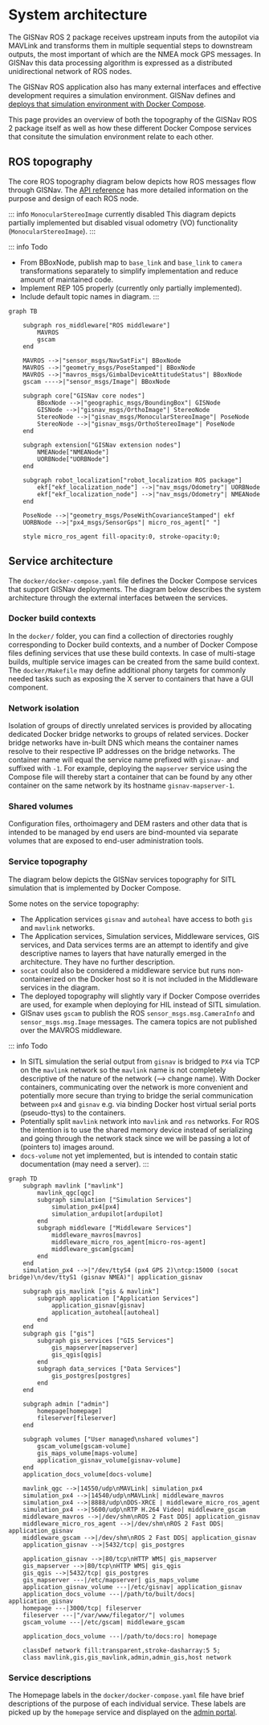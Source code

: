 # System architecture

The GISNav ROS 2 package receives upstream inputs from the autopilot via MAVLink and transforms them in multiple sequential steps to downstream outputs, the most important of which are the NMEA mock GPS messages. In GISNav this data processing algorithm is expressed as a distributed unidirectional network of ROS nodes.

The GISNav ROS application also has many external interfaces and effective development requires a simulation environment. GISNav defines and [deploys that simulation environment with Docker Compose](/deploy-with-docker-compose).

This page provides an overview of both the topography of the GISNav ROS 2 package itself as well as how these different Docker Compose services that consitute the simulation environment relate to each other.

## ROS topography

The core ROS topography diagram below depicts how ROS messages flow through GISNav. The [API reference](/api-reference) has more detailed information on the purpose and design of each ROS node.

::: info `MonocularStereoImage` currently disabled
This diagram depicts partially implemented but disabled visual odometry (VO) functionality (`MonocularStereoImage`).
:::

::: info Todo
- From BBoxNode, publish map to `base_link` and `base_link` to `camera` transformations separately to simplify implementation and reduce amount of maintained code.
- Implement REP 105 properly (currently only partially implemented).
- Include default topic names in diagram.
:::

```mermaid
graph TB

    subgraph ros_middleware["ROS middleware"]
        MAVROS
        gscam
    end

    MAVROS -->|"sensor_msgs/NavSatFix"| BBoxNode
    MAVROS -->|"geometry_msgs/PoseStamped"| BBoxNode
    MAVROS -->|"mavros_msgs/GimbalDeviceAttitudeStatus"| BBoxNode
    gscam ---->|"sensor_msgs/Image"| BBoxNode

    subgraph core["GISNav core nodes"]
        BBoxNode -->|"geographic_msgs/BoundingBox"| GISNode
        GISNode -->|"gisnav_msgs/OrthoImage"| StereoNode
        StereoNode -->|"gisnav_msgs/MonocularStereoImage"| PoseNode
        StereoNode -->|"gisnav_msgs/OrthoStereoImage"| PoseNode
    end

    subgraph extension["GISNav extension nodes"]
        NMEANode["NMEANode"]
        UORBNode["UORBNode"]
    end

    subgraph robot_localization["robot_localization ROS package"]
        ekf["ekf_localization_node"] -->|"nav_msgs/Odometry"| UORBNode
        ekf["ekf_localization_node"] -->|"nav_msgs/Odometry"| NMEANode
    end

    PoseNode -->|"geometry_msgs/PoseWithCovarianceStamped"| ekf
    UORBNode -->|"px4_msgs/SensorGps"| micro_ros_agent[" "]

    style micro_ros_agent fill-opacity:0, stroke-opacity:0;

```

## Service architecture

The `docker/docker-compose.yaml` file defines the Docker Compose services that support GISNav deployments. The diagram below describes the system architecture through the external interfaces between the services.

### Docker build contexts

In the `docker/` folder, you can find a collection of directories roughly corresponding to Docker build contexts, and a number of Docker Compose files defining services that use these build contexts. In case of multi-stage builds, multiple service images can be created from the same build context. The `docker/Makefile` may define additional phony targets for commonly needed tasks such as exposing the X server to containers that have a GUI component.

### Network isolation

Isolation of groups of directly unrelated services is provided by allocating dedicated Docker bridge networks to groups of related services. Docker bridge networks have in-built DNS which means the container names resolve to their respective IP addresses on the bridge networks. The container name will equal the service name prefixed with `gisnav-` and suffixed with `-1`. For example, deploying the `mapserver` service using the Compose file will thereby start a container that can be found by any other container on the same network by its hostname `gisnav-mapserver-1`.

### Shared volumes

Configuration files, orthoimagery and DEM rasters and other data that is intended to be managed by end users are bind-mounted via separate volumes that are exposed to end-user administration tools.

### Service topography

The diagram below depicts the GISNav services topography for SITL simulation that is implemented by Docker Compose.

Some notes on the service topography:

- The Application services `gisnav` and `autoheal` have access to both `gis` and `mavlink` networks.
- The Application services, Simulation services, Middleware services, GIS services, and Data services terms are an attempt to identify and give descriptive names to layers that have naturally emerged in the architecture. They have no further description.
- `socat` could also be considered a middleware service but runs non-containerized on the Docker host so it is not included in the Middleware services in the diagram.
- The deployed topography will slightly vary if Docker Compose overrides are used, for example when deploying for HIL instead of SITL simulation.
- GISnav uses `gscam` to publish the ROS `sensor_msgs.msg.CameraInfo` and `sensor_msgs.msg.Image` messages. The camera topics are not published over the MAVROS middleware.

::: info Todo
- In SITL simulation the serial output from `gisnav` is bridged to `PX4` via TCP on the `mavlink` network so the `mavlink` name is not completely descriptive of the nature of the network (--> change name). With Docker containers, communicating over the network is more convenient and potentially more secure  than trying to bridge the serial communication between `px4` and `gisnav` e.g. via binding Docker host virtual serial ports (pseudo-ttys) to the containers.
- Potentially split `mavlink` network into `mavlink` and `ros` networks. For ROS the intention is to use the shared memory device instead of serializing and going through the network stack since we will be passing a lot of (pointers to) images around.
- `docs-volume` not yet implemented, but is intended to contain static documentation (may need a server).
:::

```mermaid
graph TD
    subgraph mavlink ["mavlink"]
        mavlink_qgc[qgc]
        subgraph simulation ["Simulation Services"]
            simulation_px4[px4]
            simulation_ardupilot[ardupilot]
        end
        subgraph middleware ["Middleware Services"]
            middleware_mavros[mavros]
            middleware_micro_ros_agent[micro-ros-agent]
            middleware_gscam[gscam]
        end
    end
    simulation_px4 -->|"/dev/ttyS4 (px4 GPS 2)\ntcp:15000 (socat bridge)\n/dev/ttyS1 (gisnav NMEA)"| application_gisnav

    subgraph gis_mavlink ["gis & mavlink"]
        subgraph application ["Application Services"]
            application_gisnav[gisnav]
            application_autoheal[autoheal]
        end
    end
    subgraph gis ["gis"]
        subgraph gis_services ["GIS Services"]
            gis_mapserver[mapserver]
            gis_qgis[qgis]
        end
        subgraph data_services ["Data Services"]
            gis_postgres[postgres]
        end
    end

    subgraph admin ["admin"]
        homepage[homepage]
        fileserver[fileserver]
    end

    subgraph volumes ["User managed\nshared volumes"]
        gscam_volume[gscam-volume]
        gis_maps_volume[maps-volume]
        application_gisnav_volume[gisnav-volume]
    end
    application_docs_volume[docs-volume]

    mavlink_qgc -->|14550/udp\nMAVLink| simulation_px4
    simulation_px4 -->|14540/udp\nMAVLink| middleware_mavros
    simulation_px4 -->|8888/udp\nDDS-XRCE | middleware_micro_ros_agent
    simulation_px4 -->|5600/udp\nRTP H.264 Video| middleware_gscam
    middleware_mavros -->|/dev/shm\nROS 2 Fast DDS| application_gisnav
    middleware_micro_ros_agent -->|/dev/shm\nROS 2 Fast DDS| application_gisnav
    middleware_gscam -->|/dev/shm\nROS 2 Fast DDS| application_gisnav
    application_gisnav -->|5432/tcp| gis_postgres

    application_gisnav -->|80/tcp\nHTTP WMS| gis_mapserver
    gis_mapserver -->|80/tcp\nHTTP WMS| gis_qgis
    gis_qgis -->|5432/tcp| gis_postgres
    gis_mapserver ---|/etc/mapserver| gis_maps_volume
    application_gisnav_volume ---|/etc/gisnav| application_gisnav
    application_docs_volume ---|/path/to/built/docs| application_gisnav
    homepage ---|3000/tcp| fileserver
    fileserver ---|"/var/www/filegator/"| volumes
    gscam_volume ---|/etc/gscam| middleware_gscam

    application_docs_volume ---|/path/to/docs:ro| homepage

    classDef network fill:transparent,stroke-dasharray:5 5;
    class mavlink,gis,gis_mavlink,admin,admin_gis,host network
```

### Service descriptions

The Homepage labels in the `docker/docker-compose.yaml` file have brief descriptions of the purpose of each individual service. These labels are picked up by the `homepage` service and displayed on the [admin portal](/admin-portal).
